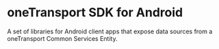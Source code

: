 oneTransport SDK for Android
============================

A set of libraries for Android client apps that expose data sources from a oneTransport Common Services Entity.
